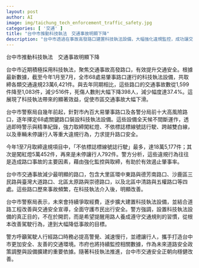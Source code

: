 ```yaml
---
layout: post
author: AI
image: img/taichung_tech_enforcement_traffic_safety.jpg
categories: [ '交通' ]
title: "台中市推動科技執法　交通事故明顯下降"
description: "台中市透過在事故高發路口建置科技執法設備，大幅強化違規監控，成功讓交通事故數量與死傷人數顯著減少，提升全市道路安全。"
---
```

台中市推動科技執法　交通事故明顯下降

台中市近期積極採用科技執法，聚焦交通事故高發路口，有效提升交通安全。根據最新數據，截至今年1月至7月，全市68處易肇事路口運行的科技執法設備，共取締各類交通違規23萬6,421件。與去年同期相比，這些路口的交通事故數從1,599件降至1,083件，減少516件，死傷人數則大幅下降398人，減少幅度達37.4%。這展現了科技執法帶來的顯著效益，促使市區交通事故大幅下滑。

台中市警察局自幾年前起，針對市內百大易肇事路口及各警分局前十大高風險路口，逐年擇定68處關鍵路口裝設科技執法設備。這些設備全天候不間斷運作，透過即時警示與精準紀錄，強力取締闖紅燈、不依標誌標線號誌行駛、跨越雙白線，以及車輛未停讓行人等重大違規行為，力求提升路口安全。

今年1至7月取締違規項目中，「不依標誌標線號誌行駛」最多，達18萬5,177件；其次是闖紅燈5萬452件，再來是未停讓行人792件。警方分析，這些違規行為往往是造成路口事故的主要因素，藉由強化監控與取締，有助於有效遏止肇事率。

台中市交通事故減少最明顯的路口，包含大里區環中東路與德芳南路口、沙鹿區三民路與臺灣大道路口、北區太原路與崇德路口，以及北區中清路與五權路口等四處。這些路口歷來事故頻繁，在科技執法介入後，明顯改善。

台中市警察局表示，未來會持續爭取經費，逐步擴大建置科技執法設備，並結合道路工程改善與交通安全宣導，全面守護市民出行安全。警方強調，設置科技執法設備的真正目的，不在於開罰，而是希望提醒用路人養成遵守交通規則的習慣，從根本改善駕駛行為，達到大幅降低事故的目標。

警方呼籲駕駛人行經路口時務必提高警覺、減速慢行，並禮讓行人，攜手打造台中市更加安全、友善的交通環境。市府也將持續監控相關數據，作為未來道路安全政策調整與設備擴建的重要依據。隨著科技執法推進，台中市交通安全正朝向穩健改善。